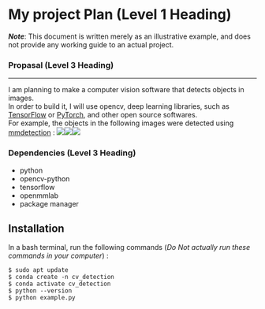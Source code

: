 # My project Plan (Level 1 Heading)
***Note***: This document is written merely as an illustrative example, and does not provide any working guide to an actual project.
### Propasal (Level 3 Heading)
***
I am planning to make a computer vision software that detects objects in images.<br>
In order to build it, I will use opencv, deep learning libraries, such as [TensorFlow](https://github.com/tensorflow/tensorflow) or [PyTorch]( https://github.com/pytorch/pytorch), and other open source softwares.<br>
For example, the objects in the following images were detected using [mmdetection](https://github.com/open-mmlab/mmdetection) :
![](https://mblogthumb-phinf.pstatic.net/MjAxODA2MjBfMTU1/MDAxNTI5NDg3OTU0MjI2.FsYBwCGihGmb0IA_om2mHaAP5SbJfmyLMnV4GDA9kpIg.S4Gss4O9EOc-N2D3alFckSeirOlDbDgLAdhgfWEykQIg.JPEG.kjonga/1.jpg?type=w800)![](https://encrypted-tbn0.gstatic.com/images?q=tbn:ANd9GcSENlVNsYF2l8GAyUEpDQr6Lb_Q3QjQUJlppg&s)![](https://m.hiberri.com/web/product/big/201905/64935e67d6bb6f9575bbfc19772ab642.jpg)
### Dependencies (Level 3 Heading)
- python
- opencv-python
- tensorflow
- openmmlab
- package manager
## Installation
In a bash terminal, run the following commands (*Do Not actually run these commands in your computer*) :
```
$ sudo apt update
$ conda create -n cv_detection
$ conda activate cv_detection
$ python --version
$ python example.py
```
